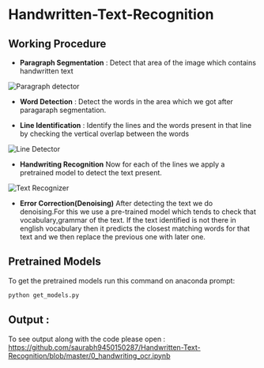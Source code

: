# Handwritten-Text-Recognition
## Working Procedure
- **Paragraph Segmentation** :
Detect that area of the image which contains handwritten text

![Paragraph detector](https://user-images.githubusercontent.com/43703209/79051799-d968b500-7c4f-11ea-9457-c6c025c1eba2.PNG)



- **Word Detection** :
Detect the words in the area which we got after paragaraph segmentation.

- **Line Identification** :
Identify the lines and the words present in that line by checking the vertical overlap between the words

![Line Detector](https://user-images.githubusercontent.com/43703209/79051872-38c6c500-7c50-11ea-988b-c7ea655f96ad.PNG)


- **Handwriting Recognition**
Now for each of the lines we apply a pretrained model to detect the text present.

![Text Recognizer](https://user-images.githubusercontent.com/43703209/79051806-e84f6780-7c4f-11ea-9d21-fc657dcabbf9.PNG)


- **Error Correction(Denoising)**
After detecting the text we do denoising.For this we use a pre-trained model which tends to check that vocabulary,grammar of the text.
If the text identified is not there in english vocabulary then it predicts the closest matching words for that text and we then replace the previous one with later one.
## Pretrained Models
To get the pretrained models run this command on anaconda prompt:
```python
python get_models.py
```
## Output :
To see output along with the code please open :
https://github.com/saurabh9450150287/Handwritten-Text-Recognition/blob/master/0_handwriting_ocr.ipynb 
